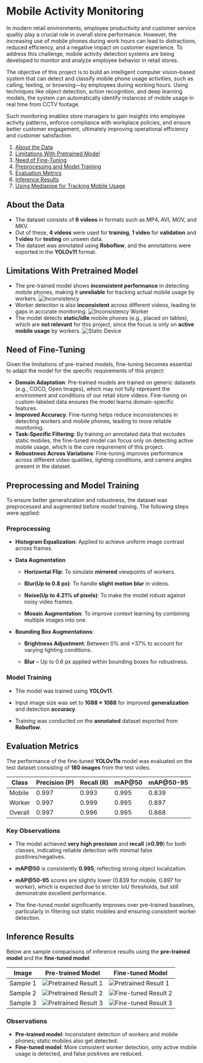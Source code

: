 # Mobile Activity Monitoring
In modern retail environments, employee productivity and customer service quality play a crucial role in overall store performance. However, the increasing use of mobile phones during work hours can lead to distractions, reduced efficiency, and a negative impact on customer experience. To address this challenge, mobile activity detection systems are being developed to monitor and analyze employee behavior in retail stores.

The objective of this project is to build an intelligent computer vision–based system that can detect and classify mobile phone usage activities, such as calling, texting, or browsing—by employees during working hours. Using techniques like object detection, action recognition, and deep learning models, the system can automatically identify instances of mobile usage in real time from CCTV footage.

Such monitoring enables store managers to gain insights into employee activity patterns, enforce compliance with workplace policies, and ensure better customer engagement, ultimately improving operational efficiency and customer satisfaction.

1. [About the Data](#about-the-data)
2. [Limitations With Pretrained Model](#limitations-with-pretrained-model)
3. [Need of Fine-Tuning](#need-of-fine-tuning)
4. [Preprocessing and Model Training](#preprocessing-and-model-training)
6. [Evaluation Metrics](#evaluation-metrics)
7. [Inference Results](#inference-results)
8. [Using Mediapipe for Tracking Mobile Usage](#using-mediapipe-for-tracking-mobile-usage)

## About the Data
- The dataset consists of **6 videos** in formats such as MP4, AVI, MOV, and MKV.
- Out of these, **4 videos** were used for **training**, **1 video** for **validation** and **1 video** for **testing** on unseen data.
- The dataset was annotated using **Roboflow**, and the annotations were exported in the **YOLOv11** format.

## Limitations With Pretrained Model
- The pre-trained model shows **inconsistent performance** in detecting mobile phones, making it **unreliable** for tracking actual mobile usage by workers.
![Inconsistency](visuals/inconsistency.png)
- Worker detection is also **inconsistent** across different videos, leading to gaps in accurate monitoring.
  ![Inconsistency Worker](visuals/inconsistency_worker.png)
- The model detects **static/idle** mobile phones (e.g., placed on tables), which are **not relevant** for this project, since the focus is only on **active mobile usage** by workers.
  ![Static Device](visuals/static.png)

## Need of Fine-Tuning

Given the limitations of pre-trained models, fine-tuning becomes essential to adapt the model for the specific requirements of this project:

- **Domain Adaptation**: Pre-trained models are trained on generic datasets (e.g., COCO, Open Images), which may not fully represent the environment and conditions of our retail store videos. Fine-tuning on custom-labeled data ensures the model learns domain-specific features.
- **Improved Accuracy**: Fine-tuning helps reduce inconsistencies in detecting workers and mobile phones, leading to more reliable monitoring.
- **Task-Specific Filtering**: By training on annotated data that excludes static mobiles, the fine-tuned model can focus only on detecting active mobile usage, which is the core requirement of this project.
- **Robustness Across Variations**: Fine-tuning improves performance across different video qualities, lighting conditions, and camera angles present in the dataset.

## Preprocessing and Model Training
To ensure better generalization and robustness, the dataset was preprocessed and augmented before model training. The following steps were applied:

### Preprocessing

- **Histogram Equalization**: Applied to achieve uniform image contrast across frames.

- **Data Augmentation**

  -  **Horizontal Flip**: To simulate **mirrored** viewpoints of workers.

  - **Blur(Up to 0.8 px)**: To handle **slight motion blur** in videos.

  - **Noise(Up to 4.21% of pixels)**: To make the model robust against noisy video frames.

  - **Mosaic Augmentation**: To improve context learning by combining multiple images into one.

- **Bounding Box Augmentations**:

  - **Brightness Adjustment**: Between 0% and +37% to account for varying lighting conditions.

  - **Blur** – Up to 0.6 px applied within bounding boxes for robustness.
 


### Model Training

- The model was trained using **YOLOv11**.

- Input image size was set to **1088 × 1088** for improved **generalization** and detection **accuracy**.

- Training was conducted on the **annotated** dataset exported from **Roboflow**.


## Evaluation Metrics  
The performance of the fine-tuned **YOLOv11s** model was evaluated on the test dataset consisting of **180 images** from the test video.  

| Class   | Precision (P) | Recall (R) | mAP@50 | mAP@50-95 |
|---------|---------------|------------|--------|-----------|
| Mobile  | 0.997         | 0.993      | 0.995  | 0.839     |
| Worker  | 0.997         | 0.999      | 0.995  | 0.897     |
| Overall | 0.997         | 0.996      | 0.995  | 0.868     |

### Key Observations

- The model achieved **very high precision** and **recall** (**≥0.99**) for both classes, indicating reliable detection with minimal false positives/negatives.

- **mAP@50** is consistently **0.995**, reflecting strong object localization.

- **mAP@50-95** scores are slightly lower (0.839 for mobile, 0.897 for worker), which is expected due to stricter IoU thresholds, but still demonstrate excellent performance.

- The fine-tuned model significantly improves over pre-trained baselines, particularly in filtering out static mobiles and ensuring consistent worker detection.

## Inference Results  

Below are sample comparisons of inference results using the **pre-trained model** and the **fine-tuned model**:  

| Image | Pre-trained Model | Fine-tuned Model |
|-------|------------------|------------------|
| Sample 1 | ![Pretrained Result 1](visuals/inconsistency1.png) | ![Pretrained Result 1](visuals/consistency.png) |
| Sample 2 | ![Pretrained Result 2](visuals/inconsistency_worker.png) | ![Fine-tuned Result 2](visuals/consistency_worker.png) |
| Sample 3 | ![Pretrained Result 3](visuals/static.png) | ![Fine-tuned Result 3](path/to/finetuned_result3.jpg) |

### Observations  
- **Pre-trained model**: Inconsistent detection of workers and mobile phones; static mobiles also get detected.  
- **Fine-tuned model**: More consistent worker detection, only active mobile usage is detected, and false positives are reduced.  
